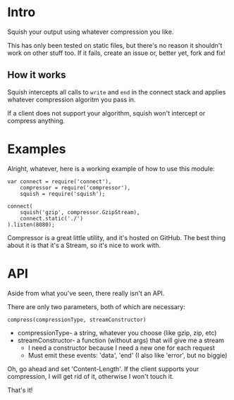 Intro
=====

Squish your output using whatever compression you like.

This has only been tested on static files, but there's no reason it shouldn't work on other stuff too. If it fails, create an issue or, better yet, fork and fix!

How it works
------------

Squish intercepts all calls to `write` and `end` in the connect stack and applies whatever compression algoritm you pass in.

If a client does not support your algorithm, squish won't intercept or compress anything.

Examples
========

Alright, whatever, here is a working example of how to use this module:

	var connect = require('connect'),
		compressor = require('compressor'),
		squish = require('squish');
	
	connect(
		squish('gzip', compressor.GzipStream),
		connect.static('./')
	).listen(8080);

Compressor is a great little utility, and it's hosted on GitHub.  The best thing about it is that it's a Stream, so it's nice to work with.

API
===

Aside from what you've seen, there really isn't an API.

There are only two parameters, both of which are necessary:

`compress(compressionType, streamConstructor)`

* compressionType- a string, whatever you choose (like gzip, zip, etc)
* streamConstructor- a function (without args) that will give me a stream
  * I need a constructor because I need a new one for each request
  * Must emit these events: 'data', 'end' (I also like 'error', but no biggie)

Oh, go ahead and set 'Content-Length'. If the client supports your compression, I will get rid of it, otherwise I won't touch it.

That's it!
